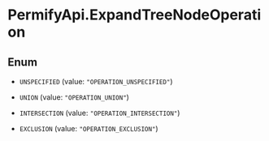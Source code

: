 # PermifyApi.ExpandTreeNodeOperation

## Enum


* `UNSPECIFIED` (value: `"OPERATION_UNSPECIFIED"`)

* `UNION` (value: `"OPERATION_UNION"`)

* `INTERSECTION` (value: `"OPERATION_INTERSECTION"`)

* `EXCLUSION` (value: `"OPERATION_EXCLUSION"`)


